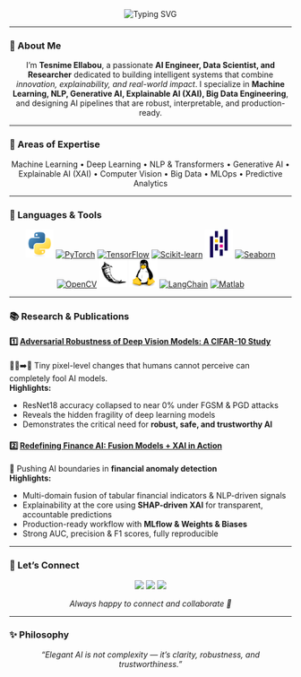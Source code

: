 <div align="center">
  <img src="https://readme-typing-svg.herokuapp.com?font=Poppins&weight=600&size=40&duration=3000&pause=1000&color=0EF7FF&center=true&vCenter=true&width=800&lines=👋+Hi,+I'm+Tesnime+Ellabou;AI+Engineer+%7C+Data+Scientist+%7C+Researcher;Turning+Ideas+Into+Intelligent+Systems" alt="Typing SVG" />
</div>

---

### 🌌 About Me
<p align="center">
I’m <strong>Tesnime Ellabou</strong>, a passionate <strong>AI Engineer, Data Scientist, and Researcher</strong> dedicated to building intelligent systems that combine <em>innovation, explainability, and real-world impact</em>.  
I specialize in <strong>Machine Learning, NLP, Generative AI, Explainable AI (XAI), Big Data Engineering</strong>, and designing AI pipelines that are robust, interpretable, and production-ready.  
</p>

---

### 🧠 Areas of Expertise
<p align="center">
Machine Learning • Deep Learning • NLP & Transformers • Generative AI • Explainable AI (XAI) • Computer Vision • Big Data • MLOps • Predictive Analytics
</p>

---

### 🧰 Languages & Tools
<div align="center">

<a href="https://www.python.org" target="_blank" rel="noreferrer"><img src="https://raw.githubusercontent.com/devicons/devicon/master/icons/python/python-original.svg" alt="Python" width="50" height="50"/></a>
<a href="https://pytorch.org/" target="_blank" rel="noreferrer"><img src="https://www.vectorlogo.zone/logos/pytorch/pytorch-icon.svg" alt="PyTorch" width="50" height="50"/></a>
<a href="https://www.tensorflow.org" target="_blank" rel="noreferrer"><img src="https://www.vectorlogo.zone/logos/tensorflow/tensorflow-icon.svg" alt="TensorFlow" width="50" height="50"/></a>
<a href="https://scikit-learn.org/" target="_blank" rel="noreferrer"><img src="https://upload.wikimedia.org/wikipedia/commons/0/05/Scikit_learn_logo_small.svg" alt="Scikit-learn" width="50" height="50"/></a>
<a href="https://pandas.pydata.org/" target="_blank" rel="noreferrer"><img src="https://raw.githubusercontent.com/devicons/devicon/master/icons/pandas/pandas-original.svg" alt="Pandas" width="50" height="50"/></a>
<a href="https://seaborn.pydata.org/" target="_blank" rel="noreferrer"><img src="https://seaborn.pydata.org/_images/logo-mark-lightbg.svg" alt="Seaborn" width="50" height="50"/></a>
<a href="https://opencv.org/" target="_blank" rel="noreferrer"><img src="https://www.vectorlogo.zone/logos/opencv/opencv-icon.svg" alt="OpenCV" width="50" height="50"/></a>
<a href="https://flask.palletsprojects.com/" target="_blank" rel="noreferrer"><img src="https://raw.githubusercontent.com/devicons/devicon/master/icons/flask/flask-original.svg" alt="Flask" width="50" height="50"/></a>
<a href="https://www.linux.org/" target="_blank" rel="noreferrer"><img src="https://raw.githubusercontent.com/devicons/devicon/master/icons/linux/linux-original.svg" alt="Linux" width="50" height="50"/></a>
<a href="https://langchain.com/" target="_blank" rel="noreferrer"><img src="https://python.langchain.com/img/brand/wordmark.png" alt="LangChain" width="120" height="50"/></a>
<a href="https://www.mathworks.com/" target="_blank" rel="noreferrer"><img src="https://upload.wikimedia.org/wikipedia/commons/2/21/Matlab_Logo.png" alt="Matlab" width="50" height="50"/></a>

</div>

---

### 📚 Research & Publications

#### 1️⃣ [Adversarial Robustness of Deep Vision Models: A CIFAR-10 Study](https://www.linkedin.com/feed/update/urn:li:activity:7378375492753690624/)
🔴🚦➡️🍏 Tiny pixel-level changes that humans cannot perceive can completely fool AI models.  
**Highlights:**  
- ResNet18 accuracy collapsed to near 0% under FGSM & PGD attacks  
- Reveals the hidden fragility of deep learning models  
- Demonstrates the critical need for **robust, safe, and trustworthy AI**  

#### 2️⃣ [Redefining Finance AI: Fusion Models + XAI in Action](https://www.linkedin.com/feed/update/urn:li:activity:7380187444186529793/)
🚀 Pushing AI boundaries in **financial anomaly detection**  
**Highlights:**  
- Multi-domain fusion of tabular financial indicators & NLP-driven signals  
- Explainability at the core using **SHAP-driven XAI** for transparent, accountable predictions  
- Production-ready workflow with **MLflow & Weights & Biases**  
- Strong AUC, precision & F1 scores, fully reproducible  

---

### 🤝 Let’s Connect
<div align="center">
  <a href="mailto:tesnime.ellabou@gmail.com"><img src="https://img.shields.io/badge/Email-D14836?style=for-the-badge&logo=gmail&logoColor=white"/></a>
  <a href="https://www.linkedin.com/in/tesnime-ellabou/" target="_blank"><img src="https://img.shields.io/badge/LinkedIn-0077B5?style=for-the-badge&logo=linkedin&logoColor=white"/></a>
  <a href="https://www.kaggle.com/tesnime" target="_blank"><img src="https://img.shields.io/badge/Kaggle-20BEFF?style=for-the-badge&logo=kaggle&logoColor=white"/></a>
</div>

<p align="center"><em>Always happy to connect and collaborate 🤝</em></p>

---

### ✨ Philosophy
<div align="center">
<em>“Elegant AI is not complexity — it’s clarity, robustness, and trustworthiness.”</em>
</div>

